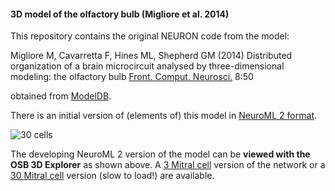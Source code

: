 #### 3D model of the olfactory bulb (Migliore et al. 2014)

This repository contains the original NEURON code from the model:

Migliore M, Cavarretta F, Hines ML, Shepherd GM (2014) Distributed organization of a brain microcircuit analysed by three-dimensional modeling: the olfactory bulb [Front. Comput. Neurosci.](http://journal.frontiersin.org/article/10.3389/fncom.2014.00050/abstract) 8:50

obtained from [ModelDB](http://senselab.med.yale.edu/ModelDB/ShowModel.cshtml?model=151681).

There is an initial version of (elements of) this model in [NeuroML 2 format](https://github.com/OpenSourceBrain/MiglioreEtAl14_OlfactoryBulb3D/tree/master/NeuroML2). 

![30 cells](https://raw.githubusercontent.com/OpenSourceBrain/MiglioreEtAl14_OlfactoryBulb3D/master/images/30cells.jpg)

The developing NeuroML 2 version of the model can be **viewed with the OSB 3D Explorer** as shown above. A [3 Mitral cell](http://www.opensourcebrain.org/projects/miglioreetal14_olfactorybulb3d?explorer=https%3A%2F%2Fraw.github.com%2FOpenSourceBrain%2FMiglioreEtAl14_OlfactoryBulb3D%2Fmaster%2FNeuroML2%2FPartialBulb_3MTCells.net.nml) version of the network or a [30 Mitral cell](http://www.opensourcebrain.org/projects/miglioreetal14_olfactorybulb3d?explorer=https%3A%2F%2Fraw.github.com%2FOpenSourceBrain%2FMiglioreEtAl14_OlfactoryBulb3D%2Fmaster%2FNeuroML2%2FPartialBulb_30MTCells.net.nml) version (slow to load!) are available.
